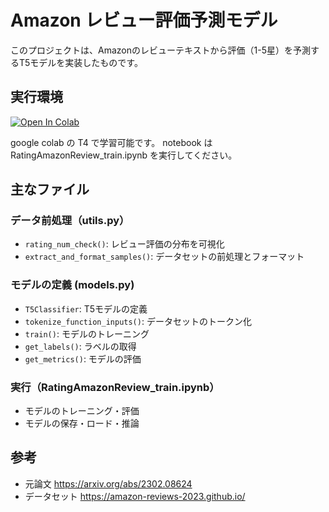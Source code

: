 # Amazon レビュー評価予測モデル

このプロジェクトは、Amazonのレビューテキストから評価（1-5星）を予測するT5モデルを実装したものです。

## 実行環境

[![Open In Colab](https://colab.research.google.com/assets/colab-badge.svg)](https://colab.research.google.com/github/shogoromal/AmazonRating_T5/blob/master/Notebooks/RatingAmazonReview_train.ipynb)

google colab の T4 で学習可能です。
notebook は RatingAmazonReview_train.ipynb を実行してください。

## 主なファイル

### データ前処理（utils.py）

- `rating_num_check()`: レビュー評価の分布を可視化
- `extract_and_format_samples()`: データセットの前処理とフォーマット

### モデルの定義 (models.py)

- `T5Classifier`: T5モデルの定義
- `tokenize_function_inputs()`: データセットのトークン化
- `train()`: モデルのトレーニング
- `get_labels()`: ラベルの取得
- `get_metrics()`: モデルの評価

### 実行（RatingAmazonReview_train.ipynb）

- モデルのトレーニング・評価
- モデルの保存・ロード・推論

## 参考
- 元論文
https://arxiv.org/abs/2302.08624
- データセット
https://amazon-reviews-2023.github.io/